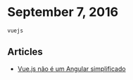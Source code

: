 # September 7, 2016

`vuejs`

## Articles

- [Vue.js não é um Angular simplificado](https://blog.codecasts.com.br/vue-js-nao-e-um-angular-simplificado-6394c18cc689#.ji6bolny0)
